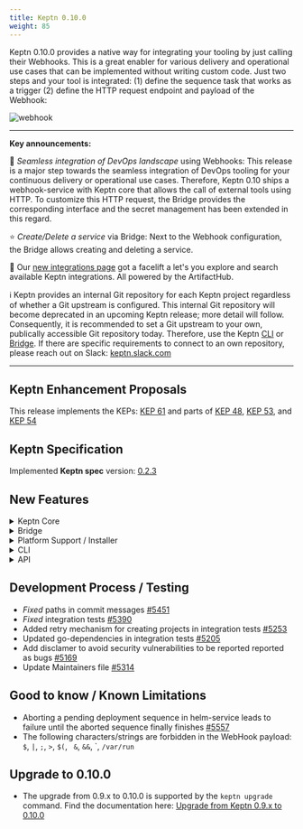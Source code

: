 ```yaml
---
title: Keptn 0.10.0
weight: 85
---
```


Keptn 0.10.0 provides a native way for integrating your tooling by just calling their Webhooks. This is a great enabler for various delivery and operational use cases that can be implemented without writing custom code. Just two steps and your tool is integrated: (1) define the sequence task that works as a trigger (2) define the HTTP request endpoint and payload of the Webhook:

![webhook](https://user-images.githubusercontent.com/729071/136449846-756723c5-e42f-4699-8121-e3255754a117.png)

---

**Key announcements:**

:tada: *Seamless integration of DevOps landscape* using Webhooks: This release is a major step towards the seamless integration of DevOps tooling for your continuous delivery or operational use cases. Therefore, Keptn 0.10 ships a webhook-service with Keptn core that allows the call of external tools using HTTP. To customize this HTTP request, the Bridge provides the corresponding interface and the secret management has been extended in this regard.

:star: *Create/Delete a service* via Bridge: Next to the Webhook configuration, the Bridge allows creating and deleting a service.

:gift: Our [new integrations page](https://keptn.sh/docs/integrations/) got a facelift a let's you explore and search available Keptn integrations. All powered by the ArtifactHub.

:information_source: Keptn provides an internal Git repository for each Keptn project regardless of whether a Git upstream is configured. This internal Git repository will become deprecated in an upcoming Keptn release; more detail will follow. Consequently, it is recommended to set a Git upstream to your own, publically accessible Git repository today. Therefore, use the Keptn [CLI](https://keptn.sh/docs/0.10.x/reference/cli/commands/keptn_update_project/) or [Bridge](https://keptn.sh/docs/0.10.x/reference/bridge/manage_projects/). If there are specific requirements to connect to an own repository, please reach out on Slack: [keptn.slack.com](https://keptn.slack.com)

---

## Keptn Enhancement Proposals

This release implements the KEPs: [KEP 61](https://github.com/keptn/enhancement-proposals/pull/61) and parts of [KEP 48](https://github.com/keptn/enhancement-proposals/pull/48), [KEP 53](https://github.com/keptn/enhancement-proposals/pull/53), and [KEP 54](https://github.com/keptn/enhancement-proposals/pull/54)

## Keptn Specification

Implemented **Keptn spec** version: [0.2.3](https://github.com/keptn/spec/tree/0.2.3)

## New Features

<details><summary>Keptn Core</summary>
<p>

- *configuration-service*:
  - *Deprecated*: GET default resources endpoints: `/project/{projectName}/service/{serviceName}/resource` [#5443](https://github.com/keptn/keptn/issues/5443)
  - Make sure upstream changes are pulled when updating upstream creds [#5224](https://github.com/keptn/keptn/issues/5224)
  - Implemented endpoints for deleting service and stage resources [#5145](https://github.com/keptn/keptn/issues/5145)
  - Handle error and use dedicated HTTP error code when failing to update project due to wrong token [#5438](https://github.com/keptn/keptn/issues/5438)
  - Fall back to previous git credentials when updating upstream fails [#5171](https://github.com/keptn/keptn/issues/5171)
  - *Fix* updating upstream to uninitialized repo [#5569](https://github.com/keptn/keptn/issues/5569)

- *distributor*:
  - Ensure that the subscriptionId is passed to the event [#5412](https://github.com/keptn/keptn/issues/5412)
  - Pass along subscriptionId to service implementation [#5374](https://github.com/keptn/keptn/issues/5374)
  - Exclusive message processing for multiple distributors [#5249](https://github.com/keptn/keptn/issues/5249)
  - Only interpret events with status=errored as error logs [#5186](https://github.com/keptn/keptn/issues/5186)
  - Hardening of ce cache [#5736](https://github.com/keptn/keptn/issues/5736)
  - *Fixed:* Leaking go routines in forwarder.go [#5404](https://github.com/keptn/keptn/issues/5404)
  - *Fixed:* Fails when having no initial PubSub topic defined [#5230](https://github.com/keptn/keptn/issues/5230)
  - *Fixed:* Potential timing issue in distributor unit tests [#5538](https://github.com/keptn/keptn/issues/5538)
  - *fixed:* Send event once for each matching subscription [#5681](https://github.com/keptn/keptn/issues/5681)

- *helm-service*:
  - Customize Helm Chart image pull registry & pull secrets [#4984](https://github.com/keptn/keptn/issues/4984)
  - Revert upgrade to helm v3.7.0 because of memory issues [#5588](https://github.com/keptn/keptn/issues/5588)
  - Increase resource limits to avoid OOM crashes [#5572](https://github.com/keptn/keptn/issues/5572)
  - *Fixed:* Use `user_managed` instead of `user-managed` [#3624](https://github.com/keptn/keptn/issues/3624)

- *jmeter-service*:
  - Prevent failure if deploymentURIs does not end with a '/' [#3612](https://github.com/keptn/keptn/issues/3612)
  - Implement a retry loop for `checkEndpointAvailability` [#5619](https://github.com/keptn/keptn/issues/5619)

- *lighthouse-service*:
  - Calcscore missing error msg [#5252](https://github.com/keptn/keptn/issues/5252)
  - Added error logs for failing monitoring configuration [#5220](https://github.com/keptn/keptn/issues/5220)
  - Add message to event in case SLO parsing failed [#5135](https://github.com/keptn/keptn/issues/5135)
  - *Fixed:* Check for `nil` entries in SLO objectives [#5522](https://github.com/keptn/keptn/issues/5522)
  - *Fixed:* Return the wrong error message if it fails to read slo.yaml [#5549](https://github.com/keptn/keptn/issues/5549)

- *mongodb-datastore*:
  - Added dedicated GET endpoint for readiness probe [#5499](https://github.com/keptn/keptn/issues/5499)
  - Provide option to connect to external MongoDB [#5385](https://github.com/keptn/keptn/issues/5385)
  - Increase memory limits for mongodb-datastore and mongodb [#5197](https://github.com/keptn/keptn/issues/5197)
  - Correct log level for storing root events [#5075](https://github.com/keptn/keptn/issues/5075)
  - *Fixed:* mongodb-datastore resource requests and limits for skaffold setup [#5202](https://github.com/keptn/keptn/issues/5202)

- *remediation-service*:
  - Adapt to recent changes in go SDK [#5464](https://github.com/keptn/keptn/issues/5464)

- *shipyard-controller*:
  - Allow to abort queued sequences [#5472](https://github.com/keptn/keptn/issues/5472)
  - Reduce log noise for sequence watcher component [#5458](https://github.com/keptn/keptn/issues/5458)
  - Remove log noise in sequence migrator [#5096](https://github.com/keptn/keptn/issues/5096)
  - More robust handling of multiple `.started`/`.finished` events for the same task at the same time [#5440](https://github.com/keptn/keptn/issues/5440)
  - Adapted sequence state representation when sequence can not be started [#5194](https://github.com/keptn/keptn/issues/5194)
  - Return proper error message in case project is not available [#5231](https://github.com/keptn/keptn/issues/5231)
  - Return error if a sequence for an unavailable stage is triggered [#5069](https://github.com/keptn/keptn/issues/5069)
  - Adapted log output when no queued sequence is found [#5167](https://github.com/keptn/keptn/issues/5167)
  - Adapted HTTP status codes of GET /event endpoint [#5134](https://github.com/keptn/keptn/issues/5134)
  - Avoid endless loop [#5124](https://github.com/keptn/keptn/issues/5124)
  - Clean up list of open `.triggered` events when completing a sequence [#5601](https://github.com/keptn/keptn/issues/5601)
  - Correctly handle time format in evaluation manager [#5633](https://github.com/keptn/keptn/issues/5633)
  - Ensure list of open `.triggered` events is cleaned up when deleting project [#5502](https://github.com/keptn/keptn/issues/5502)
  - Use timestamp of incoming events to queue sequences [#5620](https://github.com/keptn/keptn/issues/5620)
  - Check for existence of stages in shipyard.yaml when creating a project [#5774](https://github.com/keptn/keptn/issues/5774)
  - *Fixed:* Dependency incompatibilities [#5127](https://github.com/keptn/keptn/issues/5127)
  - *Fixed:* Evaluation score should be computed based only on lighthouse events [#5640](https://github.com/keptn/keptn/issues/5640)

- *secret-service*:
  - Creation of RoleBinding based on scope name [#5300](https://github.com/keptn/keptn/issues/5300)
  - Add list of keys within secrets created by the secret-service [#5139](https://github.com/keptn/keptn/issues/5139)
  - *Fixed:* Correct HTTP status code for invalid key or name [#5479](https://github.com/keptn/keptn/issues/5479)

- *webhook-service*:
  - Introduced webhook-service in Keptn core [#4938](https://github.com/keptn/keptn/issues/4938)
  - Additional curl command validation to increase security [#5500](https://github.com/keptn/keptn/issues/5500)
  - Allow to disable sending the finished event in the webhook-service [#5418](https://github.com/keptn/keptn/issues/5418)
  - Filter Webhooks based on received subscription ID [#5392](https://github.com/keptn/keptn/issues/5392)
  - Allow to control if webhook-service is installed [#5574](https://github.com/keptn/keptn/issues/5574)
  - Add required scope to secret created for webhook integration test [#5594](https://github.com/keptn/keptn/issues/5594)
  - Allow to control if the webhook-service is installed [#5556](https://github.com/keptn/keptn/issues/5556)
</p>
</details>

<details><summary>Bridge</summary>
<p>

- *Enhancements:*
  - Initial integration tests [#5360](https://github.com/keptn/keptn/issues/5360)
  - Make session cookie timeout configurable and set default value to 60 minutes [#5455](https://github.com/keptn/keptn/issues/5455)
  - Align the way how sequence states are displayed [#5376](https://github.com/keptn/keptn/issues/5376)
  - Evaluation board only updates if there are new evaluations [#5396](https://github.com/keptn/keptn/issues/5396)
  - Create secret with scope selection [#5388](https://github.com/keptn/keptn/issues/5388)
  - Set latest sequence depending on the latest event [#5148](https://github.com/keptn/keptn/issues/5148)
  - Include time zone for `trigger evaluation` command [#5398](https://github.com/keptn/keptn/issues/5398)
  - Handle incorrect remediation sequences [#5383](https://github.com/keptn/keptn/issues/5383)
  - Remove HeatMap selection if deployment-sequence does not have an evaluation [#4636](https://github.com/keptn/keptn/issues/4636)
  - Show a gray thick border when a running sequence is selected [#5141](https://github.com/keptn/keptn/issues/5141)
  - Configure webhook-service in Bridge [#4750](https://github.com/keptn/keptn/issues/4750)
  - Load sequence with more than 100 events correctly [#5308](https://github.com/keptn/keptn/issues/5308)
  - Show proper error messages if not OAuth is configured and prevent login loop [#5086](https://github.com/keptn/keptn/issues/5086)
  - Grouping sequence after pause [#5275](https://github.com/keptn/keptn/issues/5275)
  - Show list of files and link to git repo per stage for a service [#5193](https://github.com/keptn/keptn/issues/5193)
  - Set empty array when open remediations are not a sequence [#5217](https://github.com/keptn/keptn/issues/5217)
  - Delete a service [#4380](https://github.com/keptn/keptn/issues/4380)
  - Create a service [#4500](https://github.com/keptn/keptn/issues/4500)
  - Show loading bar only on initial data fetch #4910 [#5586](https://github.com/keptn/keptn/issues/5586)
  - Show loading indicator in environment screen until data is fetched [#5417](https://github.com/keptn/keptn/issues/5417)
  - Show payload of last event in subscription configuration [#5585](https://github.com/keptn/keptn/issues/5585)
  - Make all project tiles same height [#5577](https://github.com/keptn/keptn/issues/5577)
  - Tooltips for heatmap [#4523](https://github.com/keptn/keptn/issues/4523)
  - Dynamically set SLI button positions [#5416](https://github.com/keptn/keptn/issues/5416)
  - Support also clone urls for creating the git repo link [#5391](https://github.com/keptn/keptn/issues/5391)
  - Update webhook with right subscription property, fix stuck subscription update [#5582](https://github.com/keptn/keptn/issues/5582)
  - Heatmap did not correctly change on stage change [#5578](https://github.com/keptn/keptn/issues/5578)
  - Allow multiple webhooks with same subscription configuration [#5267](https://github.com/keptn/keptn/issues/5267)
  - Add secrets to webhook configuration [#4751](https://github.com/keptn/keptn/issues/4751)
  - Validate secret name length [#5478](https://github.com/keptn/keptn/issues/5478)
  - Add ability to configure feature flags [#5211](https://github.com/keptn/keptn/issues/5211)

- *Refactoring:*
  - Removed deprecated links [#4612](https://github.com/keptn/keptn/issues/4612)
  - Code style fixes [#4648](https://github.com/keptn/keptn/issues/4648)
  - Migration to ESLint [#4648](https://github.com/keptn/keptn/issues/4648)
  - IDE ESLint setup [#4648](https://github.com/keptn/keptn/issues/4648)
  - Adapt retry-mechanism [#4867](https://github.com/keptn/keptn/issues/4867)
  - Add cypress setup [#5190](https://github.com/keptn/keptn/issues/5190)


- *Fixes:*
  - 'Show SLO' button disappeared after loading evaluation results [#5393](https://github.com/keptn/keptn/issues/5393)
  - Project settings page styles[#5444](https://github.com/keptn/keptn/issues/5444)
  - Task retrieval if shipyard does not contain any sequences [#5409](https://github.com/keptn/keptn/issues/5409)
  - Shipyard file selection, if the same file was chosen again [#5380](https://github.com/keptn/keptn/issues/5380)
  - Redirect to login page if OAuth is configured [#5370](https://github.com/keptn/keptn/issues/5370)
  - Fixed missing update on sequence screen [#5085](https://github.com/keptn/keptn/issues/5085)
  - Fixed error if sequence was not found [#5172](https://github.com/keptn/keptn/issues/5172)
  - Project delete dialog was not closed [#5091](https://github.com/keptn/keptn/issues/5091)
  - Polling of a project did not stop [#5094](https://github.com/keptn/keptn/issues/5094)
  - Faded-out integrations were not excluded from unread-error-event check [#5118](https://github.com/keptn/keptn/issues/5118)
  - Redirect to service or sequence did not work on dashboard [#5126](https://github.com/keptn/keptn/issues/5126)
  - Project delete dialog was not closed [#5091](https://github.com/keptn/keptn/issues/5091)
  - Faded-out integrations where not excluded from unread-error-event check [#5118](https://github.com/keptn/keptn/issues/5118)
  - Fixed SLI compared value [#5460](https://github.com/keptn/keptn/issues/5460)
  - Fixed missing view updates when sending an approval [#5505](https://github.com/keptn/keptn/issues/5505)
  - Service incorrectly shows that there are open remediations [#5688](https://github.com/keptn/keptn/issues/5688)
  - Catch error only in interceptor and show toast [#5213](https://github.com/keptn/keptn/issues/5213)
</p>
</details>


<details><summary>Platform Support / Installer</summary>
<p>

 - Temporarily revert customization of repository string in chart [#5414](https://github.com/keptn/keptn/issues/5414)
 - Add option for Ingress to control-plane Helm Chart Keptn installer [#5066](https://github.com/keptn/keptn/issues/5066)
 - Use correct images in airgapped installation [#5532](https://github.com/keptn/keptn/issues/5532)
 - Bump nginx image version to 1.21.3-alpine [#5564](https://github.com/keptn/keptn/issues/5564)
 - *Fix* bug where OpenShift route service go-utils were not upgraded during auto upgrade
</p>
</details>


<details><summary>CLI</summary>
<p>

 - Added zones to times format according to (ISO8601) [#4788](https://github.com/keptn/keptn/issues/4788)
 - Check if kubectl context matches Keptn CLI context before applying upgrade [#5250](https://github.com/keptn/keptn/issues/5250)
 - Skip version check on install [#5046](https://github.com/keptn/keptn/issues/5046)
 - Remove the upgrade available message while upgrading Keptn [#5276](https://github.com/keptn/keptn/issues/5276)
 - Configure automatic version check based on config [#5290](https://github.com/keptn/keptn/issues/5290)
 - Option to continue install/upgrade if K8s version is higher than the supported one [#5698](https://github.com/keptn/keptn/issues/5698)
</p>
</details>


<details><summary>API</summary>
<p>

 - Try to use X-real-ip and X-forwarded-for headers [#5082](https://github.com/keptn/keptn/issues/5082)
 - *Fixed* broken go-sum in go-sdk module [#5463](https://github.com/keptn/keptn/issues/5463)
 - Option to disable automatic event response in SDK [#5453](https://github.com/keptn/keptn/issues/5453)
</p>
</details>


## Development Process / Testing

- *Fixed* paths in commit messages [#5451](https://github.com/keptn/keptn/issues/5451)
- *Fixed* integration tests [#5390](https://github.com/keptn/keptn/issues/5390)
- Added retry mechanism for creating projects in integration tests [#5253](https://github.com/keptn/keptn/issues/5253)
- Updated go-dependencies in integration tests [#5205](https://github.com/keptn/keptn/issues/5205)
- Add disclamer to avoid security vulnerabilities to be reported reported as bugs [#5169](https://github.com/keptn/keptn/issues/5169)
- Update Maintainers file [#5314](https://github.com/keptn/keptn/issues/5314)


## Good to know / Known Limitations

- Aborting a pending deployment sequence in helm-service leads to failure until the aborted sequence finally finishes [#5557](https://github.com/keptn/keptn/issues/5557)
- The following characters/strings are forbidden in the WebHook payload: `$`, `|`, `;`, `>`, `$(`, ` &`, `&&`, \`, `/var/run`


## Upgrade to 0.10.0

- The upgrade from 0.9.x to 0.10.0 is supported by the `keptn upgrade` command. Find the documentation here: [Upgrade from Keptn 0.9.x to 0.10.0](https://keptn.sh/docs/0.10.x/operate/upgrade/#upgrade-from-keptn-0-9-x-to-0-10-0)

